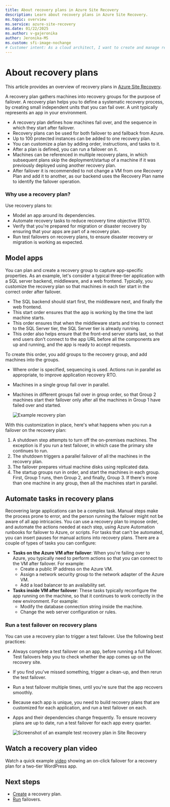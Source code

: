 ```yaml
---
title: About recovery plans in Azure Site Recovery
description: Learn about recovery plans in Azure Site Recovery. 
ms.topic: overview
ms.service: azure-site-recovery
ms.date: 01/22/2025
ms.author: v-gajeronika
author: Jeronika-MS
ms.custom: sfi-image-nochange
# Customer intent: As a cloud architect, I want to create and manage recovery plans for my applications, so that I can automate and streamline the disaster recovery process to minimize downtime during failovers.
---
```

# About recovery plans

This article provides an overview of recovery plans in [Azure Site Recovery](site-recovery-overview.md).

A recovery plan gathers machines into recovery groups for the purpose of failover. A recovery plan helps you to define a systematic recovery process, by creating small independent units that you can fail over. A unit typically represents an app in your environment.

- A recovery plan defines how machines fail over, and the sequence in which they start after failover.
- Recovery plans can be used for both failover to and failback from Azure.
- Up to 100 protected instances can be added to one recovery plan.
- You can customize a plan by adding order, instructions, and tasks to it.
- After a plan is defined, you can run a failover on it.
- Machines can be referenced in multiple recovery plans, in which subsequent plans skip the deployment/startup of a machine if it was previously deployed using another recovery plan.
- After failover it is recommended to not change a VM from one Recovery Plan and add it to another, as our backend uses the Recovery Plan name to identify the failover operation. 



### Why use a recovery plan?

Use recovery plans to:

* Model an app around its dependencies.
* Automate recovery tasks to reduce recovery time objective (RTO).
* Verify that you're prepared for migration or disaster recovery by ensuring that your apps are part of a recovery plan.
* Run test failovers on recovery plans, to ensure disaster recovery or migration is working as expected.


## Model apps 
You can plan and create a recovery group to capture app-specific properties. As an example, let's consider a typical three-tier application with a SQL server backend, middleware, and a web frontend. Typically, you customize the recovery plan so that machines in each tier start in the correct order after failover.

- The SQL backend should start first, the middleware next, and finally the web frontend.
- This start order ensures that the app is working by the time the last machine starts.
- This order ensures that when the middleware starts and tries to connect to the SQL Server tier, the SQL Server tier is already running. 
- This order also helps ensure that the front-end server starts last, so that end users don't connect to the app URL before all the components are up and running, and the app is ready to accept requests.

To create this order, you add groups to the recovery group, and add machines into the groups.
- Where order is specified, sequencing is used. Actions run in parallel as appropriate, to improve application recovery RTO.
- Machines in a single group fail over in parallel.
- Machines in different groups fail over in group order, so that Group 2 machines start their failover only after all the machines in Group 1 have failed over and started.

	![Example recovery plan](./media/recovery-plan-overview/rp.png)

With this customization in place, here's what happens when you run a failover on the recovery plan: 

1. A shutdown step attempts to turn off the  on-premises machines. The exception is if you run a test failover, in which case the primary site continues to run. 
2. The shutdown triggers a parallel failover of all the machines in the recovery plan.
3. The failover prepares virtual machine disks using replicated data.
4. The startup groups run in order, and start the machines in each group. First, Group 1 runs, then Group 2, and finally, Group 3. If there's more than one machine in any group, then all the machines start in parallel.


## Automate tasks in recovery plans

Recovering large applications can be a complex task. Manual steps make the process prone to error, and the person running the failover might not be aware of all app intricacies. You can use a recovery plan to impose order, and automate the actions needed at each step, using Azure Automation runbooks for failover to Azure, or scripts. For tasks that can't be automated, you can insert pauses for manual actions into recovery plans. There are a couple of types of tasks you can configure:

* **Tasks on the Azure VM after failover**: When you're failing over to Azure, you typically need to perform actions so that you can connect to the VM after failover. For example: 
	* Create a public IP address on the Azure VM.
	* Assign a network security group to the network adapter of the Azure VM.
	* Add a load balancer to an availability set.
* **Tasks inside VM after failover**: These tasks typically reconfigure the app running on the machine, so that it continues to work correctly in the new environment. For example:
	* Modify the database connection string inside the machine.
	* Change the web server configuration or rules.


### Run a test failover on recovery plans

You can use a recovery plan to trigger a test failover. Use the following best practices:

- Always complete a test failover on an app, before running a full failover. Test failovers help you to check whether the app comes up on the recovery site.
- If you find you've missed something, trigger a clean-up, and then rerun the test failover. 
- Run a test failover multiple times, until you're sure that the app recovers smoothly.
- Because each app is unique, you need to build recovery plans that are customized for each application, and run a test failover on each.
- Apps and their dependencies change frequently. To ensure recovery plans are up to date, run a test failover for each app every quarter.

	![Screenshot of an example test recovery plan in Site Recovery](./media/recovery-plan-overview/rptest.png)

## Watch a recovery plan video

Watch a quick example [video](https://youtu.be/1KUVdtvGqw8) showing an on-click failover for a recovery plan for a two-tier WordPress app.
    
## Next steps

- [Create](site-recovery-create-recovery-plans.md) a recovery plan.
- [Run](site-recovery-failover.md) failovers. 
